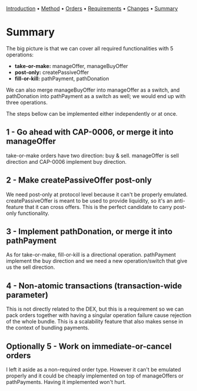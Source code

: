 [Introduction](README.md) • [Method](Method.md) • [Orders](Orders.md)
 • [Requirements](Requirements.md) • [Changes](Changes.md)
 • [Summary](Summary.md)

# Summary

The big picture is that we can cover all required functionalities with 5
operations:

* **take-or-make:** manageOffer, manageBuyOffer
* **post-only:** createPassiveOffer
* **fill-or-kill:** pathPayment, pathDonation

We can also merge manageBuyOffer into manageOffer as a switch, and pathDonation
into pathPayment as a switch as well; we would end up with three operations.

The steps bellow can be implemented either independently or at once.

## 1 - Go ahead with CAP-0006, or merge it into manageOffer

take-or-make orders have two direction: buy & sell. manageOffer is sell
direction and CAP-0006 implement buy direction.

## 2 - Make createPassiveOffer post-only

We need post-only at protocol level because it can't be properly emulated.
createPassiveOffer is meant to be used to provide liquidity, so it's an
anti-feature that it can cross offers. This is the perfect candidate to carry
post-only functionality.

## 3 - Implement pathDonation, or merge it into pathPayment

As for take-or-make, fill-or-kill is a directional operation. pathPayment
implement the buy direction and we need a new operation/switch that give us the
sell direction.

## 4 - Non-atomic transactions (transaction-wide parameter)

This is not directly related to the DEX, but this is a requirement so we can
pack orders together with having a singular operation failure cause rejection of
the whole bundle. This is a scalability feature that also makes sense in the
context of bundling payments.

## Optionally 5 - Work on immediate-or-cancel orders

I left it aside as a non-required order type. However it can't be emulated
properly and it could be cheaply implemented on top of manageOffers or
pathPayments. Having it implemented won't hurt.
